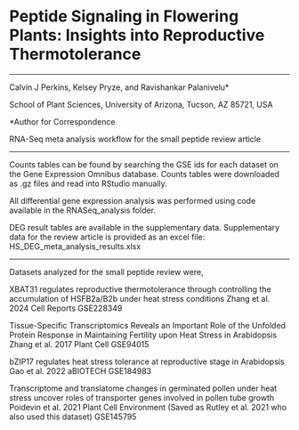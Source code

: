 # Peptide Signaling in Flowering Plants: Insights into Reproductive Thermotolerance

----------------

Calvin J Perkins, Kelsey Pryze, and Ravishankar Palanivelu*

School of Plant Sciences, University of Arizona, 
Tucson, AZ 85721, USA

*Author for Correspondence


RNA-Seq meta analysis workflow for the small peptide review article

----------------

Counts tables can be found by searching the GSE ids for each dataset on the Gene Expression Omnibus database.
Counts tables were downloaded as .gz files and read into RStudio manually.

All differential gene expression analysis was performed using code available in the RNASeq_analysis folder.

DEG result tables are available in the supplementary data.
Supplementary data for the review article is provided as an excel file: HS_DEG_meta_analysis_results.xlsx

----------------

Datasets analyzed for the small peptide review were,

XBAT31 regulates reproductive thermotolerance through controlling the accumulation of HSFB2a/B2b under heat stress conditions
Zhang et al. 2024 Cell Reports
GSE228349

Tissue-Specific Transcriptomics Reveals an Important Role of the Unfolded Protein Response in Maintaining Fertility upon Heat Stress in Arabidopsis
Zhang et al. 2017 Plant Cell
GSE94015

bZIP17 regulates heat stress tolerance at reproductive stage in Arabidopsis
Gao et al. 2022 aBIOTECH
GSE184983

Transcriptome and translatome changes in germinated pollen under heat stress uncover roles of transporter genes involved in pollen tube growth
Poidevin et al. 2021 Plant Cell Environment (Saved as Rutley et al. 2021 who also used this dataset)
GSE145795
